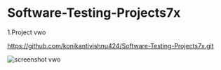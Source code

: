 # Software-Testing-Projects7x

1.Project vwo

https://github.com/konikantivishnu424/Software-Testing-Projects7x.git

![screenshot vwo](https://github.com/konikantivishnu424/Software-Testing-Projects7x/assets/156446974/75b6fd41-fe1e-473d-958e-4aeddaf6b5d6)
